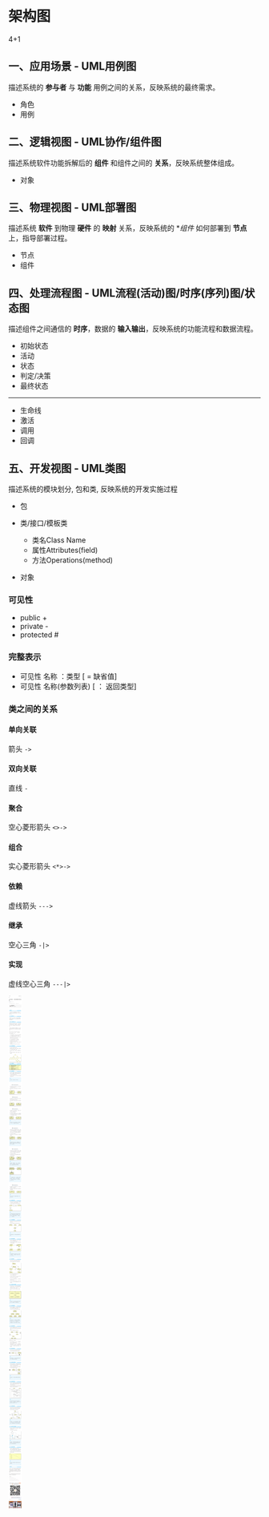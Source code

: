 # 架构图

4+1

## 一、应用场景 - UML用例图

描述系统的 **参与者** 与 **功能** 用例之间的关系，反映系统的最终需求。

- 角色
- 用例

## 二、逻辑视图 - UML协作/组件图

描述系统软件功能拆解后的 **组件** 和组件之间的 **关系**，反映系统整体组成。

- 对象

## 三、物理视图 - UML部署图

描述系统 **软件** 到物理 **硬件** 的 **映射** 关系，反映系统的 **组件* 如何部署到 **节点** 上，指导部署过程。

- 节点
- 组件

## 四、处理流程图 - UML流程(活动)图/时序(序列)图/状态图

描述组件之间通信的 **时序**，数据的 **输入输出**，反映系统的功能流程和数据流程。

- 初始状态
- 活动
- 状态
- 判定/决策
- 最终状态

---

- 生命线
- 激活
- 调用
- 回调

## 五、开发视图 - UML类图

描述系统的模块划分, 包和类, 反映系统的开发实施过程

- 包
- 类/接口/模板类
    + 类名Class Name
    + 属性Attributes(field)
    + 方法Operations(method)

- 对象

### 可见性

- public +
- private -
- protected #

### 完整表示

- 可见性 名称 ：类型 [ = 缺省值]
- 可见性 名称(参数列表) [ ： 返回类型]

### 类之间的关系

#### 单向关联

箭头 `->`

#### 双向关联

直线 `-`

#### 聚合

空心菱形箭头 `<>->`

#### 组合

实心菱形箭头 `<*>->`

#### 依赖

虚线箭头 `--->`

#### 继承

空心三角 `-|>`

#### 实现

虚线空心三角 `---|>`

![](asserts/uml.jpeg)
